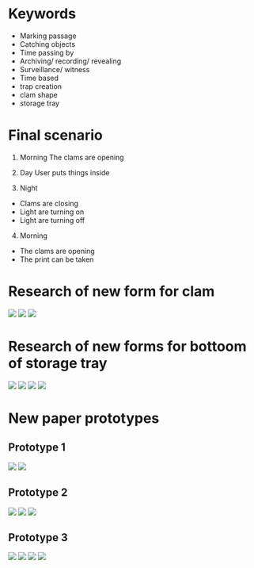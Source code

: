 # Keywords 
- Marking passage
- Catching objects
- Time passing by
- Archiving/ recording/ revealing
- Surveillance/ witness
- Time based 
- trap creation
- clam shape
- storage tray

# Final scenario

1. Morning 
The clams are opening 

2. Day 
User puts things inside 

3. Night 
- Clams are closing 
- Light are turning on
- Light are turning off

4. Morning 
- The clams are opening
- The print can be taken

# Research of new form for clam
![](images/form1.jpg)
![](images/form2.jpg)
![](images/form3.jpg)

# Research of new forms for bottoom of storage tray 

![](images/storage_tray6.jpg)
![](images/storage_tray7.jpg)
![](images/storage_tray8.jpg)
![](images/storage_tray9.jpg)


# New paper prototypes

## Prototype 1
![](images/proto1_4.jpeg)
![](images/proto1_1.jpeg)

## Prototype 2
![](images/proto2_6.jpeg)
![](images/proto2_1.jpeg)
![](images/proto2_3.jpeg)

## Prototype 3
![](images/proto3_1.jpeg)
![](images/proto3_2.jpeg)
![](images/proto3_3.jpeg)
![](images/proto3_4.jpeg)



